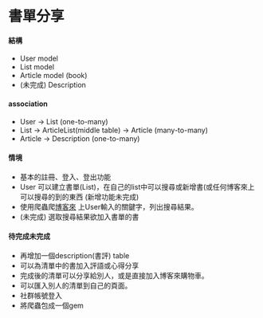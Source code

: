 # 書單分享

#### 結構 
* User  model
* List model
* Article model (book)
* (未完成) Description 
#### association
* User -> List (one-to-many)
* List -> ArticleList(middle table) -> Article (many-to-many)
* Article -> Description (one-to-many)


#### 情境
* 基本的註冊、登入、登出功能
* User 可以建立書單(List)，在自己的list中可以搜尋或新增書(或任何博客來上可以搜尋的到的東西
(新增功能未完成)
* 使用爬蟲爬[博客來](http://www.books.com.tw/) 上User輸入的關鍵字，列出搜尋結果。
* (未完成) 選取搜尋結果欲加入書單的書

#### 待完成未完成
* 再增加一個description(書評) table
* 可以為清單中的書加入評語或心得分享
* 完成後的清單可以分享給別人，或是直接加入博客來購物車。
* 可以匯入別人的清單到自己的頁面。
* 社群帳號登入
* 將爬蟲包成一個gem